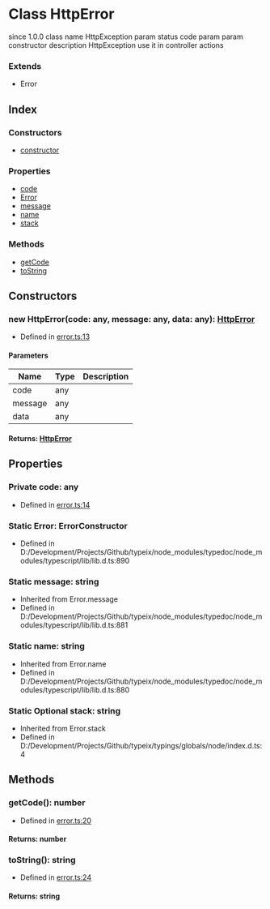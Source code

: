 # Class HttpError
 since 1.0.0 class  name HttpException param status code param  param  constructor  description 
HttpException use it in controller actions


### Extends
* Error

## Index

### Constructors
* [constructor](_error_.httperror.md#constructor)

### Properties
* [code](_error_.httperror.md#code)
* [Error](_error_.httperror.md#error)
* [message](_error_.httperror.md#message)
* [name](_error_.httperror.md#name)
* [stack](_error_.httperror.md#stack)

### Methods
* [getCode](_error_.httperror.md#getcode)
* [toString](_error_.httperror.md#tostring)

## Constructors

### new HttpError(code: any, message: any, data: any): [HttpError](_error_.httperror.md)
  
* Defined in [error.ts:13](https://github.com/igorzg/typeix/blob/master/src/error.ts#L13)


#### Parameters

| Name | Type | Description |
| ---- | ---- | ---- |
| code | any|  |
| message | any|  |
| data | any|  |

#### Returns: [HttpError](_error_.httperror.md)

## Properties

### Private code: any

* Defined in [error.ts:14](https://github.com/igorzg/typeix/blob/master/src/error.ts#L14)


### Static Error: ErrorConstructor

* Defined in D:/Development/Projects/Github/typeix/node_modules/typedoc/node_modules/typescript/lib/lib.d.ts:890


### Static message: string

* Inherited from Error.message
* Defined in D:/Development/Projects/Github/typeix/node_modules/typedoc/node_modules/typescript/lib/lib.d.ts:881


### Static name: string

* Inherited from Error.name
* Defined in D:/Development/Projects/Github/typeix/node_modules/typedoc/node_modules/typescript/lib/lib.d.ts:880


### Static Optional stack: string

* Inherited from Error.stack
* Defined in D:/Development/Projects/Github/typeix/typings/globals/node/index.d.ts:4


## Methods

### getCode(): number
  
* Defined in [error.ts:20](https://github.com/igorzg/typeix/blob/master/src/error.ts#L20)

#### Returns: number

### toString(): string
  
* Defined in [error.ts:24](https://github.com/igorzg/typeix/blob/master/src/error.ts#L24)

#### Returns: string

